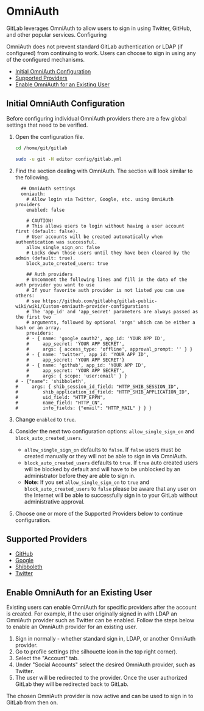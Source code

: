 # OmniAuth

GitLab leverages OmniAuth to allow users to sign in using Twitter, GitHub, and other popular services. Configuring

OmniAuth does not prevent standard GitLab authentication or LDAP (if configured) from continuing to work. Users can choose to sign in using any of the configured mechanisms.

- [Initial OmniAuth Configuration](#initial-omniauth-configuration)
- [Supported Providers](#supported-providers)
- [Enable OmniAuth for an Existing User](#enable-omniauth-for-an-existing-user)

## Initial OmniAuth Configuration

Before configuring individual OmniAuth providers there are a few global settings that need to be verified.

1.  Open the configuration file.

    ```sh
    cd /home/git/gitlab

    sudo -u git -H editor config/gitlab.yml
    ```

1.  Find the section dealing with OmniAuth. The section will look similar to the following.

    ```
      ## OmniAuth settings
      omniauth:
        # Allow login via Twitter, Google, etc. using OmniAuth providers
        enabled: false

        # CAUTION!
        # This allows users to login without having a user account first (default: false).
        # User accounts will be created automatically when authentication was successful.
        allow_single_sign_on: false
        # Locks down those users until they have been cleared by the admin (default: true).
        block_auto_created_users: true

        ## Auth providers
        # Uncomment the following lines and fill in the data of the auth provider you want to use
        # If your favorite auth provider is not listed you can use others:
        # see https://github.com/gitlabhq/gitlab-public-wiki/wiki/Custom-omniauth-provider-configurations
        # The 'app_id' and 'app_secret' parameters are always passed as the first two
        # arguments, followed by optional 'args' which can be either a hash or an array.
        providers:
        # - { name: 'google_oauth2', app_id: 'YOUR APP ID',
        #     app_secret: 'YOUR APP SECRET',
        #     args: { access_type: 'offline', approval_prompt: '' } }
        # - { name: 'twitter', app_id: 'YOUR APP ID',
        #     app_secret: 'YOUR APP SECRET'}
        # - { name: 'github', app_id: 'YOUR APP ID',
        #     app_secret: 'YOUR APP SECRET',
        #     args: { scope: 'user:email' } }
	# - {"name": 'shibboleth', 
	#     args: { shib_session_id_field: "HTTP_SHIB_SESSION_ID",
	#	      shib_application_id_field: "HTTP_SHIB_APPLICATION_ID",
	#	      uid_field: "HTTP_EPPN",
	#	      name_field: "HTTP_CN",
	#	      info_fields: {"email": "HTTP_MAIL" } } }

    ```

1.  Change `enabled` to `true`.

1.  Consider the next two configuration options: `allow_single_sign_on` and `block_auto_created_users`.

    - `allow_single_sign_on` defaults to `false`. If `false` users must be created manually or they will not be able to
    sign in via OmniAuth.
    - `block_auto_created_users` defaults to `true`. If `true` auto created users will be blocked by default and will
    have to be unblocked by an administrator before they are able to sign in.
    - **Note:** If you set `allow_single_sign_on` to `true` and `block_auto_created_users` to `false` please be aware
    that any user on the Internet will be able to successfully sign in to your GitLab without administrative approval.

1.  Choose one or more of the Supported Providers below to continue configuration.

## Supported Providers

- [GitHub](github.md)
- [Google](google.md)
- [Shibboleth](shibboleth.md)
- [Twitter](twitter.md)

## Enable OmniAuth for an Existing User

Existing users can enable OmniAuth for specific providers after the account is created. For example, if the user originally signed in with LDAP an OmniAuth provider such as Twitter can be enabled. Follow the steps below to enable an OmniAuth provider for an existing user.

1. Sign in normally - whether standard sign in, LDAP, or another OmniAuth provider.
1. Go to profile settings (the silhouette icon in the top right corner).
1. Select the "Account" tab.
1. Under "Social Accounts" select the desired OmniAuth provider, such as Twitter.
1. The user will be redirected to the provider. Once the user authorized GitLab they will be redirected back to GitLab.

The chosen OmniAuth provider is now active and can be used to sign in to GitLab from then on.
